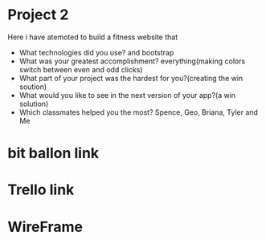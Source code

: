 # Project 2
Here i have atemoted to build a fitness website that 

- What technologies did you use?
 and bootstrap
- What was your greatest accomplishment?
everything(making colors switch between even and odd clicks)
- What part of your project was the hardest for you?(creating the win soution)
- What would you like to see in the next version of your app?(a win solution)
- Which classmates helped you the most?
Spence, Geo, Briana, Tyler and Me

# bit ballon link


# Trello link



# WireFrame
